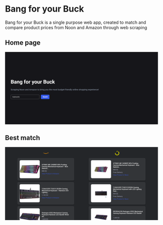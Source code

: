 # Bang for your Buck
Bang for your Buck is a single purpose web app, created to match and compare product prices from Noon and Amazon through web scraping
## Home page
![App Screenshot](https://github.com/shahdhoss/bang-for-your-buck/blob/main/bangfybuck/backend/static/images/Screenshot%202024-09-11%20100825.png)

## Best match
![App Screenshot](https://github.com/shahdhoss/bang-for-your-buck/blob/main/bangfybuck/backend/static/images/Screenshot%202024-09-11%20100812.png)

